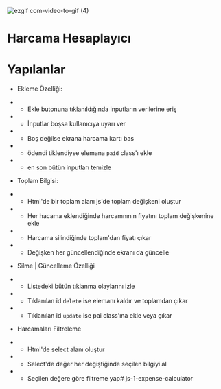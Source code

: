 ![ezgif com-video-to-gif (4)](https://github.com/beyzaoclll/js-1-expense-calculator/assets/139500362/acd17f1a-4018-4e95-88d3-5ecb8c77eb21)
# Harcama Hesaplayıcı

# Yapılanlar

- Ekleme Özelliği:
- - Ekle butonuna tıklanıldığında inputların verilerine eriş
- - İnputlar boşsa kullanıcıya uyarı ver
- - Boş değilse ekrana harcama kartı bas
- - ödendi tiklendiyse elemana `paid` class'ı ekle
- - en son bütün inputları temizle

- Toplam Bilgisi:
- - Html'de bir toplam alanı js'de toplam değişkeni oluştur
- - Her hacama eklendiğinde harcamnının fiyatını toplam değişkenine ekle
- - Harcama silindiğinde toplam'dan fiyatı çıkar
- - Değişken her güncellendiğinde ekranı da güncelle


- Silme | Güncelleme Özelliği
- - Listedeki bütün tıklanma olaylarını izle
- - Tıklanılan id `delete` ise elemanı kaldır ve toplamdan çıkar
- - Tıklanılan id `update` ise pai class'ına ekle veya çıkar

- Harcamaları Filtreleme
- - Html'de select alanı oluştur
- - Select'de değer her değiştiğinde seçilen bilgiyi al
- - Seçilen değere göre filtreme yap# js-1-expense-calculator
